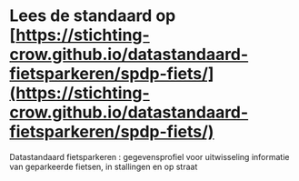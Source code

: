 # Lees de standaard op [https://stichting-crow.github.io/datastandaard-fietsparkeren/spdp-fiets/](https://stichting-crow.github.io/datastandaard-fietsparkeren/spdp-fiets/)

Datastandaard fietsparkeren : gegevensprofiel voor uitwisseling informatie van geparkeerde fietsen, in stallingen en op straat
